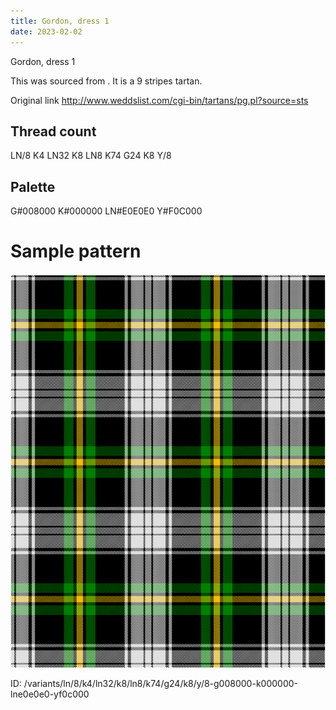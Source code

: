 ```yaml
---
title: Gordon, dress 1
date: 2023-02-02
---
```

Gordon, dress 1

This was sourced from <no value>.  It is a 9 stripes tartan.

Original link http://www.weddslist.com/cgi-bin/tartans/pg.pl?source=sts

## Thread count
LN/8 K4 LN32 K8 LN8 K74 G24 K8 Y/8

## Palette
G#008000 K#000000 LN#E0E0E0 Y#F0C000

# Sample pattern

![Tartan detail](tartan.png "LN/8 K4 LN32 K8 LN8 K74 G24 K8 Y/8 tartan")

ID: /variants/ln/8/k4/ln32/k8/ln8/k74/g24/k8/y/8-g008000-k000000-lne0e0e0-yf0c000